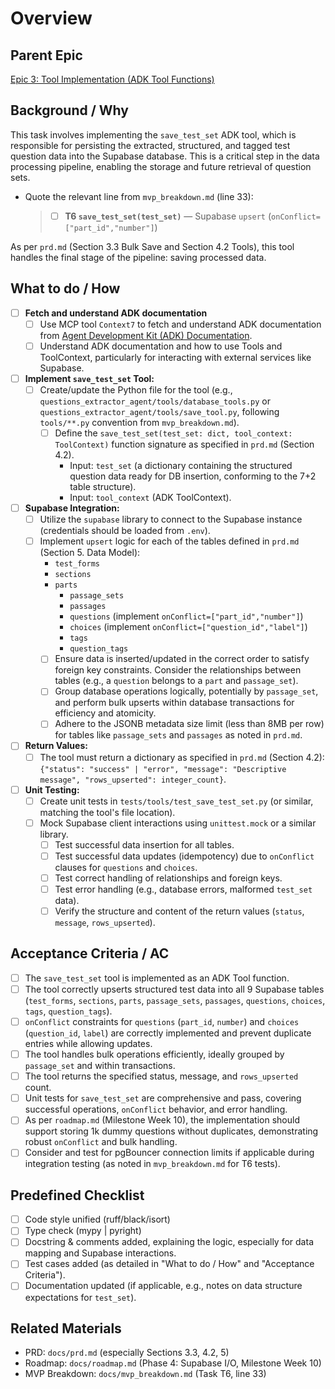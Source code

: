 # Overview

## Parent Epic
[Epic 3: Tool Implementation (ADK Tool Functions)](/epic-3.md)

## Background / Why

This task involves implementing the `save_test_set` ADK tool, which is responsible for persisting the extracted, structured, and tagged test question data into the Supabase database. This is a critical step in the data processing pipeline, enabling the storage and future retrieval of question sets.

- Quote the relevant line from `mvp_breakdown.md` (line 33):
  > - [ ] **T6 `save_test_set(test_set)`** ― Supabase `upsert` (`onConflict=["part_id","number"]`)

As per `prd.md` (Section 3.3 Bulk Save and Section 4.2 Tools), this tool handles the final stage of the pipeline: saving processed data.

## What to do / How

- [ ] **Fetch and understand ADK documentation**
  * [ ] Use MCP tool `Context7` to fetch and understand ADK documentation from [Agent Development Kit (ADK) Documentation](https://google.github.io/adk-docs/).
  * [ ] Understand ADK documentation and how to use Tools and ToolContext, particularly for interacting with external services like Supabase.

- [ ] **Implement `save_test_set` Tool:**
  * [ ] Create/update the Python file for the tool (e.g., `questions_extractor_agent/tools/database_tools.py` or `questions_extractor_agent/tools/save_tool.py`, following `tools/**.py` convention from `mvp_breakdown.md`).
    *   [ ] Define the `save_test_set(test_set: dict, tool_context: ToolContext)` function signature as specified in `prd.md` (Section 4.2).
        *   Input: `test_set` (a dictionary containing the structured question data ready for DB insertion, conforming to the 7+2 table structure).
        *   Input: `tool_context` (ADK ToolContext).

- [ ] **Supabase Integration:**
  * [ ] Utilize the `supabase` library to connect to the Supabase instance (credentials should be loaded from `.env`).
  * [ ] Implement `upsert` logic for each of the tables defined in `prd.md` (Section 5. Data Model):
    *   `test_forms`
    *   `sections`
    *   `parts`
        *   `passage_sets`
        *   `passages`
        *   `questions` (implement `onConflict=["part_id","number"]`)
        *   `choices` (implement `onConflict=["question_id","label"]`)
        *   `tags`
        *   `question_tags`
    *   [ ] Ensure data is inserted/updated in the correct order to satisfy foreign key constraints. Consider the relationships between tables (e.g., a `question` belongs to a `part` and `passage_set`).
    *   [ ] Group database operations logically, potentially by `passage_set`, and perform bulk upserts within database transactions for efficiency and atomicity.
    *   [ ] Adhere to the JSONB metadata size limit (less than 8MB per row) for tables like `passage_sets` and `passages` as noted in `prd.md`.

- [ ] **Return Values:**
  * [ ] The tool must return a dictionary as specified in `prd.md` (Section 4.2): `{"status": "success" | "error", "message": "Descriptive message", "rows_upserted": integer_count}`.

- [ ] **Unit Testing:**
  * [ ] Create unit tests in `tests/tools/test_save_test_set.py` (or similar, matching the tool's file location).
  * [ ] Mock Supabase client interactions using `unittest.mock` or a similar library.
    *   [ ] Test successful data insertion for all tables.
    *   [ ] Test successful data updates (idempotency) due to `onConflict` clauses for `questions` and `choices`.
    *   [ ] Test correct handling of relationships and foreign keys.
    *   [ ] Test error handling (e.g., database errors, malformed `test_set` data).
    *   [ ] Verify the structure and content of the return values (`status`, `message`, `rows_upserted`).

## Acceptance Criteria / AC

- [ ] The `save_test_set` tool is implemented as an ADK Tool function.
- [ ] The tool correctly upserts structured test data into all 9 Supabase tables (`test_forms`, `sections`, `parts`, `passage_sets`, `passages`, `questions`, `choices`, `tags`, `question_tags`).
- [ ] `onConflict` constraints for `questions` (`part_id`, `number`) and `choices` (`question_id`, `label`) are correctly implemented and prevent duplicate entries while allowing updates.
- [ ] The tool handles bulk operations efficiently, ideally grouped by `passage_set` and within transactions.
- [ ] The tool returns the specified status, message, and `rows_upserted` count.
- [ ] Unit tests for `save_test_set` are comprehensive and pass, covering successful operations, `onConflict` behavior, and error handling.
- [ ] As per `roadmap.md` (Milestone Week 10), the implementation should support storing 1k dummy questions without duplicates, demonstrating robust `onConflict` and bulk handling.
- [ ] Consider and test for pgBouncer connection limits if applicable during integration testing (as noted in `mvp_breakdown.md` for T6 tests).

## Predefined Checklist

- [ ] Code style unified (ruff/black/isort)
- [ ] Type check (mypy | pyright)
- [ ] Docstring & comments added, explaining the logic, especially for data mapping and Supabase interactions.
- [ ] Test cases added (as detailed in "What to do / How" and "Acceptance Criteria").
- [ ] Documentation updated (if applicable, e.g., notes on data structure expectations for `test_set`).

## Related Materials

- PRD: `docs/prd.md` (especially Sections 3.3, 4.2, 5)
- Roadmap: `docs/roadmap.md` (Phase 4: Supabase I/O, Milestone Week 10)
- MVP Breakdown: `docs/mvp_breakdown.md` (Task T6, line 33)
